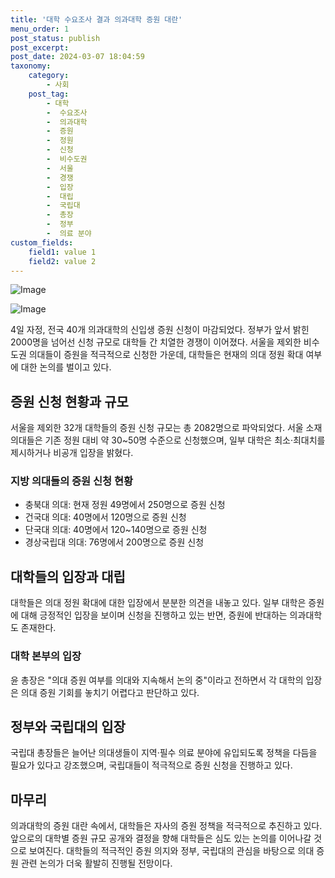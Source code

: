 ```yaml
---
title: '대학 수요조사 결과 의과대학 증원 대란'
menu_order: 1
post_status: publish
post_excerpt: 
post_date: 2024-03-07 18:04:59
taxonomy:
    category:
        - 사회
    post_tag:
        - 대학
        -  수요조사
        -  의과대학
        -  증원
        -  정원
        -  신청
        -  비수도권
        -  서울
        -  경쟁
        -  입장
        -  대립
        -  국립대
        -  총장
        -  정부
        -  의료 분야
custom_fields:
    field1: value 1
    field2: value 2
---
```


![Image](https://imgnews.pstatic.net/image/366/2024/03/05/0000975052_001_20240305093507112.jpg?type=w647)

![Image](https://imgnews.pstatic.net/image/366/2024/03/05/0000975052_002_20240305093507165.png?type=w647)

4일 자정, 전국 40개 의과대학의 신입생 증원 신청이 마감되었다. 정부가 앞서 밝힌 2000명을 넘어선 신청 규모로 대학들 간 치열한 경쟁이 이어졌다. 서울을 제외한 비수도권 의대들이 증원을 적극적으로 신청한 가운데, 대학들은 현재의 의대 정원 확대 여부에 대한 논의를 벌이고 있다.
## 증원 신청 현황과 규모
서울을 제외한 32개 대학들의 증원 신청 규모는 총 2082명으로 파악되었다. 서울 소재 의대들은 기존 정원 대비 약 30~50명 수준으로 신청했으며, 일부 대학은 최소·최대치를 제시하거나 비공개 입장을 밝혔다.
### 지방 의대들의 증원 신청 현황
- 충북대 의대: 현재 정원 49명에서 250명으로 증원 신청
- 건국대 의대: 40명에서 120명으로 증원 신청
- 단국대 의대: 40명에서 120~140명으로 증원 신청
- 경상국립대 의대: 76명에서 200명으로 증원 신청
## 대학들의 입장과 대립
대학들은 의대 정원 확대에 대한 입장에서 분분한 의견을 내놓고 있다. 일부 대학은 증원에 대해 긍정적인 입장을 보이며 신청을 진행하고 있는 반면, 증원에 반대하는 의과대학도 존재한다. 
### 대학 본부의 입장
윤 총장은 "의대 증원 여부를 의대와 지속해서 논의 중"이라고 전하면서 각 대학의 입장은 의대 증원 기회를 놓치기 어렵다고 판단하고 있다.
## 정부와 국립대의 입장
국립대 총장들은 늘어난 의대생들이 지역·필수 의료 분야에 유입되도록 정책을 다듬을 필요가 있다고 강조했으며, 국립대들이 적극적으로 증원 신청을 진행하고 있다.
## 마무리
의과대학의 증원 대란 속에서, 대학들은 자사의 증원 정책을 적극적으로 추진하고 있다. 앞으로의 대학별 증원 규모 공개와 결정을 향해 대학들은 심도 있는 논의를 이어나갈 것으로 보여진다. 대학들의 적극적인 증원 의지와 정부, 국립대의 관심을 바탕으로 의대 증원 관련 논의가 더욱 활발히 진행될 전망이다.

